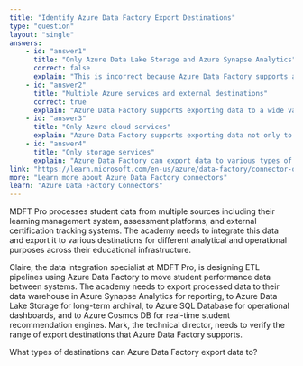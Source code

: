 ```yaml
---
title: "Identify Azure Data Factory Export Destinations"
type: "question"
layout: "single"
answers:
    - id: "answer1"
      title: "Only Azure Data Lake Storage and Azure Synapse Analytics"
      correct: false
      explain: "This is incorrect because Azure Data Factory supports a much broader range of export destinations beyond just Azure Data Lake Storage and Azure Synapse Analytics, including Azure SQL Database, Azure Blob Storage, Azure Cosmos DB, and many other data stores."
    - id: "answer2"
      title: "Multiple Azure services and external destinations"
      correct: true
      explain: "Azure Data Factory supports exporting data to a wide variety of destinations including Azure SQL Database, Azure Blob Storage, Azure Data Lake Storage, Azure Synapse Analytics, Azure Cosmos DB, on-premises data stores, and other cloud platforms through its extensive collection of connectors."
    - id: "answer3"
      title: "Only Azure cloud services"
      explain: "Azure Data Factory supports exporting data not only to various Azure services but also to on-premises data stores and other cloud platforms through its extensive collection of connectors and integration capabilities."
    - id: "answer4"
      title: "Only storage services"
      explain: "Azure Data Factory can export data to various types of destinations including databases (Azure SQL Database, SQL Server), analytics services (Azure Synapse Analytics), storage services (Azure Blob Storage, Azure Data Lake Storage), and many other data platforms."
link: "https://learn.microsoft.com/en-us/azure/data-factory/connector-overview"
more: "Learn more about Azure Data Factory connectors"
learn: "Azure Data Factory Connectors"
---
```


MDFT Pro processes student data from multiple sources including their learning management system, assessment platforms, and external certification tracking systems. The academy needs to integrate this data and export it to various destinations for different analytical and operational purposes across their educational infrastructure.

Claire, the data integration specialist at MDFT Pro, is designing ETL pipelines using Azure Data Factory to move student performance data between systems. The academy needs to export processed data to their data warehouse in Azure Synapse Analytics for reporting, to Azure Data Lake Storage for long-term archival, to Azure SQL Database for operational dashboards, and to Azure Cosmos DB for real-time student recommendation engines. Mark, the technical director, needs to verify the range of export destinations that Azure Data Factory supports.

What types of destinations can Azure Data Factory export data to?
